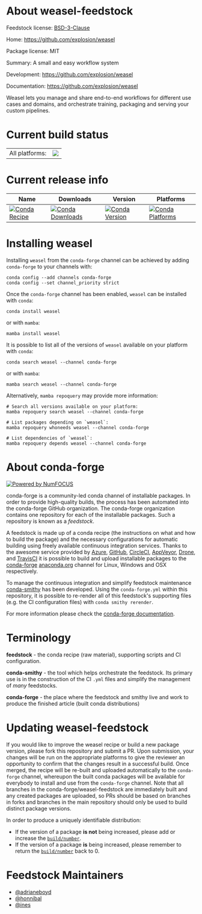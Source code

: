 About weasel-feedstock
======================

Feedstock license: [BSD-3-Clause](https://github.com/conda-forge/weasel-feedstock/blob/main/LICENSE.txt)

Home: https://github.com/explosion/weasel

Package license: MIT

Summary: A small and easy workflow system

Development: https://github.com/explosion/weasel

Documentation: https://github.com/explosion/weasel

Weasel lets you manage and share end-to-end workflows for different use
cases and domains, and orchestrate training, packaging and serving your
custom pipelines.


Current build status
====================


<table><tr><td>All platforms:</td>
    <td>
      <a href="https://dev.azure.com/conda-forge/feedstock-builds/_build/latest?definitionId=20064&branchName=main">
        <img src="https://dev.azure.com/conda-forge/feedstock-builds/_apis/build/status/weasel-feedstock?branchName=main">
      </a>
    </td>
  </tr>
</table>

Current release info
====================

| Name | Downloads | Version | Platforms |
| --- | --- | --- | --- |
| [![Conda Recipe](https://img.shields.io/badge/recipe-weasel-green.svg)](https://anaconda.org/conda-forge/weasel) | [![Conda Downloads](https://img.shields.io/conda/dn/conda-forge/weasel.svg)](https://anaconda.org/conda-forge/weasel) | [![Conda Version](https://img.shields.io/conda/vn/conda-forge/weasel.svg)](https://anaconda.org/conda-forge/weasel) | [![Conda Platforms](https://img.shields.io/conda/pn/conda-forge/weasel.svg)](https://anaconda.org/conda-forge/weasel) |

Installing weasel
=================

Installing `weasel` from the `conda-forge` channel can be achieved by adding `conda-forge` to your channels with:

```
conda config --add channels conda-forge
conda config --set channel_priority strict
```

Once the `conda-forge` channel has been enabled, `weasel` can be installed with `conda`:

```
conda install weasel
```

or with `mamba`:

```
mamba install weasel
```

It is possible to list all of the versions of `weasel` available on your platform with `conda`:

```
conda search weasel --channel conda-forge
```

or with `mamba`:

```
mamba search weasel --channel conda-forge
```

Alternatively, `mamba repoquery` may provide more information:

```
# Search all versions available on your platform:
mamba repoquery search weasel --channel conda-forge

# List packages depending on `weasel`:
mamba repoquery whoneeds weasel --channel conda-forge

# List dependencies of `weasel`:
mamba repoquery depends weasel --channel conda-forge
```


About conda-forge
=================

[![Powered by
NumFOCUS](https://img.shields.io/badge/powered%20by-NumFOCUS-orange.svg?style=flat&colorA=E1523D&colorB=007D8A)](https://numfocus.org)

conda-forge is a community-led conda channel of installable packages.
In order to provide high-quality builds, the process has been automated into the
conda-forge GitHub organization. The conda-forge organization contains one repository
for each of the installable packages. Such a repository is known as a *feedstock*.

A feedstock is made up of a conda recipe (the instructions on what and how to build
the package) and the necessary configurations for automatic building using freely
available continuous integration services. Thanks to the awesome service provided by
[Azure](https://azure.microsoft.com/en-us/services/devops/), [GitHub](https://github.com/),
[CircleCI](https://circleci.com/), [AppVeyor](https://www.appveyor.com/),
[Drone](https://cloud.drone.io/welcome), and [TravisCI](https://travis-ci.com/)
it is possible to build and upload installable packages to the
[conda-forge](https://anaconda.org/conda-forge) [anaconda.org](https://anaconda.org/)
channel for Linux, Windows and OSX respectively.

To manage the continuous integration and simplify feedstock maintenance
[conda-smithy](https://github.com/conda-forge/conda-smithy) has been developed.
Using the ``conda-forge.yml`` within this repository, it is possible to re-render all of
this feedstock's supporting files (e.g. the CI configuration files) with ``conda smithy rerender``.

For more information please check the [conda-forge documentation](https://conda-forge.org/docs/).

Terminology
===========

**feedstock** - the conda recipe (raw material), supporting scripts and CI configuration.

**conda-smithy** - the tool which helps orchestrate the feedstock.
                   Its primary use is in the construction of the CI ``.yml`` files
                   and simplify the management of *many* feedstocks.

**conda-forge** - the place where the feedstock and smithy live and work to
                  produce the finished article (built conda distributions)


Updating weasel-feedstock
=========================

If you would like to improve the weasel recipe or build a new
package version, please fork this repository and submit a PR. Upon submission,
your changes will be run on the appropriate platforms to give the reviewer an
opportunity to confirm that the changes result in a successful build. Once
merged, the recipe will be re-built and uploaded automatically to the
`conda-forge` channel, whereupon the built conda packages will be available for
everybody to install and use from the `conda-forge` channel.
Note that all branches in the conda-forge/weasel-feedstock are
immediately built and any created packages are uploaded, so PRs should be based
on branches in forks and branches in the main repository should only be used to
build distinct package versions.

In order to produce a uniquely identifiable distribution:
 * If the version of a package **is not** being increased, please add or increase
   the [``build/number``](https://docs.conda.io/projects/conda-build/en/latest/resources/define-metadata.html#build-number-and-string).
 * If the version of a package **is** being increased, please remember to return
   the [``build/number``](https://docs.conda.io/projects/conda-build/en/latest/resources/define-metadata.html#build-number-and-string)
   back to 0.

Feedstock Maintainers
=====================

* [@adrianeboyd](https://github.com/adrianeboyd/)
* [@honnibal](https://github.com/honnibal/)
* [@ines](https://github.com/ines/)

